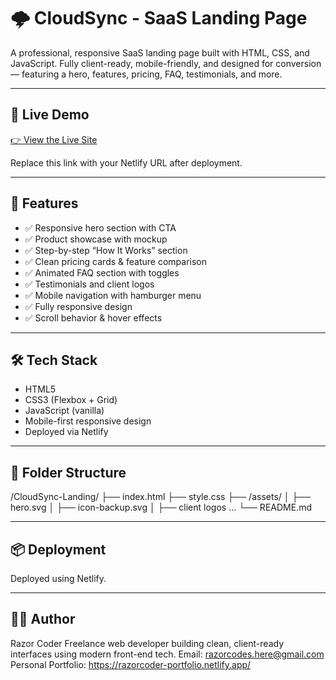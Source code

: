 # 🌩️ CloudSync - SaaS Landing Page

A professional, responsive SaaS landing page built with HTML, CSS, and JavaScript. Fully client-ready, mobile-friendly, and designed for conversion — featuring a hero, features, pricing, FAQ, testimonials, and more.

---

## 🚀 Live Demo  
[👉 View the Live Site](https://your-netlify-url.netlify.app)

Replace this link with your Netlify URL after deployment.

---

## 📂 Features

- ✅ Responsive hero section with CTA
- ✅ Product showcase with mockup
- ✅ Step-by-step “How It Works” section
- ✅ Clean pricing cards & feature comparison
- ✅ Animated FAQ section with toggles
- ✅ Testimonials and client logos
- ✅ Mobile navigation with hamburger menu
- ✅ Fully responsive design
- ✅ Scroll behavior & hover effects

---

## 🛠️ Tech Stack

- HTML5
- CSS3 (Flexbox + Grid)
- JavaScript (vanilla)
- Mobile-first responsive design
- Deployed via Netlify

---

## 📁 Folder Structure

/CloudSync-Landing/
├── index.html
├── style.css
├── /assets/
│   ├── hero.svg
│   ├── icon-backup.svg
│   ├── client logos ...
└── README.md

---

## 📦 Deployment

Deployed using Netlify.

---

## 👨‍💻 Author
Razor Coder
Freelance web developer building clean, client-ready interfaces using modern front-end tech.
Email: razorcodes.here@gmail.com
Personal Portfolio: https://razorcoder-portfolio.netlify.app/